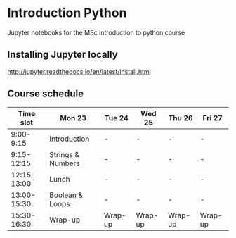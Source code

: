 # Introduction Python
Jupyter notebooks for the MSc introduction to python course

## Installing Jupyter locally
http://jupyter.readthedocs.io/en/latest/install.html


## Course schedule
| Time slot   | Mon 23 | Tue 24 | Wed 25 | Thu 26 | Fri 27 |
| --- | --- | --- | --- | --- | --- |
| 9:00-9:15   | Introduction | - | - | - | - |
| 9:15-12:15  | Strings & Numbers | - | - | - | - |
| 12:15-13:00 | Lunch | - | - | - | - |
| 13:00-15:30 | Boolean & Loops | - | - | - | - |
| 15:30-16:30 | Wrap-up | Wrap-up | Wrap-up | Wrap-up | Wrap-up | 
